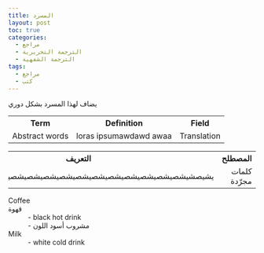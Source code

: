 ```yaml
---
title: المسرد
layout: post
toc: true
categories:
  - مراجع
  - الترجمة التحريرية
  - الترجمة الشفهية
tags:
  - مراجع
  - كتب
---
```


يضاف لهذا المسرد بشكل دوري

<div class="row">
<div class="6u 12u$(mobile)"><table ><tbody><tr><th>Term</th><th>Definition</th><th>Field</th></tr><tr><td>Abstract words</td><td>loras ipsumawdawd awaa</td><td>Translation</td></tr></tbody></table></div>
<div class="6u 12u$(mobile)"><table dir="RTL"><tbody><tr><th>المصطلح</th><th>التعريف</th><th>المجال</th></tr><tr><td>كلمات مجرّدة</td><td>يشيصشيشصيشصيشصيشصيشصيشصيشصيشصيشصيشصيشصيصشيشصيشصيشص</td><td>الترجمة</td></tr></tbody></table></div>

<dl>
  <dt>Coffee</dt>
  <dt> قهوة</dt>
  <dd>- black hot drink</dd>
  <dd>- مشروب أسود اللون</dd>
  <dt>Milk</dt>
  <dd>- white cold drink</dd>
</dl>